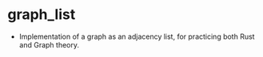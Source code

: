 # graph_list
+ Implementation of a graph as an adjacency list, for practicing both Rust and Graph theory.
